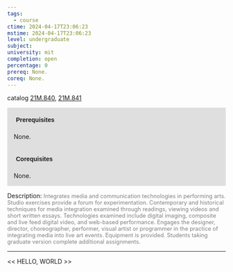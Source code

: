 ```yaml
---
tags:
  - course
ctime: 2024-04-17T23:06:23
mstime: 2024-04-17T23:06:23
level: undergraduate
subject: 
university: mit
completion: open
percentage: 0
prereq: None.
coreq: None.
---
```


catalog [21M.840](http://student.mit.edu/catalog/m21Mb.html#21M.840), [21M.841](http://student.mit.edu/catalog/m21Mb.html#21M.841)

<span style="display: block; padding: 15px; background-color: rgb(100, 100, 100, 0.2);"><font id="m_prereq2628_0" style="display: block; font-family: Arial, sans-serif; font-weight: bold; padding: 5px">Prerequisites</font><br><span id="prereq2628_0">None.</span></span>
<span style="display: block; padding: 15px; background-color: rgb(100, 100, 100, 0.2);"><font id="m_coreq2628_0" style="display: block; font-family: Arial, sans-serif; font-weight: bold; padding: 5px">Corequisites</font><br><span id="coreq2628_0">None.</span></span>

<font style="">Description:</font>
<font style="color: grey; font-size: 0.8rem;">Integrates media and communication technologies in performing arts. Studio exercises provide a forum for experimentation. Contemporary and historical techniques for media integration examined through readings, viewing videos and short written essays. Technologies examined include digital imaging, composite and live feed digital video, and web-based performance. Engages the designer, director, choreographer, performer, visual artist or programmer in the practice of integrating media into live art events. Equipment is provided. Students taking graduate version complete additional assignments.</font>



---

<< HELLO, WORLD >>
